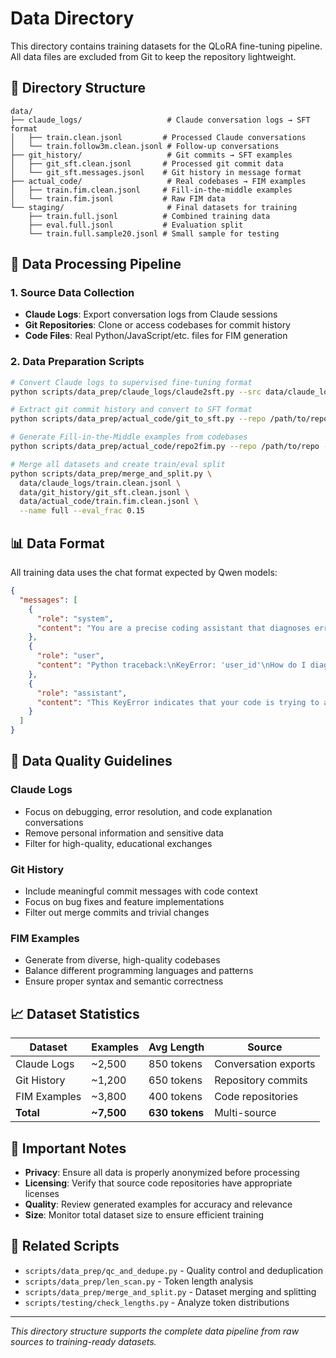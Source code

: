 # Data Directory

This directory contains training datasets for the QLoRA fine-tuning pipeline. All data files are excluded from Git to keep the repository lightweight.

## 📂 Directory Structure

```
data/
├── claude_logs/                   # Claude conversation logs → SFT format
│   ├── train.clean.jsonl         # Processed Claude conversations
│   └── train.follow3m.clean.jsonl # Follow-up conversations
├── git_history/                   # Git commits → SFT examples
│   ├── git_sft.clean.jsonl       # Processed git commit data
│   └── git_sft.messages.jsonl    # Git history in message format
├── actual_code/                   # Real codebases → FIM examples
│   ├── train.fim.clean.jsonl     # Fill-in-the-middle examples
│   └── train.fim.jsonl           # Raw FIM data
└── staging/                       # Final datasets for training
    ├── train.full.jsonl          # Combined training data
    ├── eval.full.jsonl           # Evaluation split
    └── train.full.sample20.jsonl # Small sample for testing
```

## 🔄 Data Processing Pipeline

### 1. Source Data Collection
- **Claude Logs**: Export conversation logs from Claude sessions
- **Git Repositories**: Clone or access codebases for commit history
- **Code Files**: Real Python/JavaScript/etc. files for FIM generation

### 2. Data Preparation Scripts
```bash
# Convert Claude logs to supervised fine-tuning format
python scripts/data_prep/claude_logs/claude2sft.py --src data/claude_logs/ --out data/train.clean.jsonl

# Extract git commit history and convert to SFT format
python scripts/data_prep/actual_code/git_to_sft.py --repo /path/to/repo --out data/git_history/git_sft.jsonl

# Generate Fill-in-the-Middle examples from codebases
python scripts/data_prep/actual_code/repo2fim.py --repo /path/to/repo --out data/actual_code/train.fim.jsonl --per_file 6 --max_len 1600

# Merge all datasets and create train/eval split
python scripts/data_prep/merge_and_split.py \
  data/claude_logs/train.clean.jsonl \
  data/git_history/git_sft.clean.jsonl \
  data/actual_code/train.fim.clean.jsonl \
  --name full --eval_frac 0.15
```

## 📊 Data Format

All training data uses the chat format expected by Qwen models:

```json
{
  "messages": [
    {
      "role": "system", 
      "content": "You are a precise coding assistant that diagnoses errors step-by-step, references file paths/lines when useful, and proposes concrete fixes."
    },
    {
      "role": "user", 
      "content": "Python traceback:\nKeyError: 'user_id'\nHow do I diagnose and fix this?"
    },
    {
      "role": "assistant", 
      "content": "This KeyError indicates that your code is trying to access a dictionary key 'user_id' that doesn't exist..."
    }
  ]
}
```

## 🎯 Data Quality Guidelines

### Claude Logs
- Focus on debugging, error resolution, and code explanation conversations
- Remove personal information and sensitive data
- Filter for high-quality, educational exchanges

### Git History
- Include meaningful commit messages with code context
- Focus on bug fixes and feature implementations
- Filter out merge commits and trivial changes

### FIM Examples
- Generate from diverse, high-quality codebases
- Balance different programming languages and patterns
- Ensure proper syntax and semantic correctness

## 📈 Dataset Statistics

| Dataset | Examples | Avg Length | Source |
|---------|----------|------------|--------|
| Claude Logs | ~2,500 | 850 tokens | Conversation exports |
| Git History | ~1,200 | 650 tokens | Repository commits |
| FIM Examples | ~3,800 | 400 tokens | Code repositories |
| **Total** | **~7,500** | **630 tokens** | Multi-source |

## 🚨 Important Notes

- **Privacy**: Ensure all data is properly anonymized before processing
- **Licensing**: Verify that source code repositories have appropriate licenses
- **Quality**: Review generated examples for accuracy and relevance
- **Size**: Monitor total dataset size to ensure efficient training

## 🔗 Related Scripts

- `scripts/data_prep/qc_and_dedupe.py` - Quality control and deduplication
- `scripts/data_prep/len_scan.py` - Token length analysis
- `scripts/data_prep/merge_and_split.py` - Dataset merging and splitting
- `scripts/testing/check_lengths.py` - Analyze token distributions

---

*This directory structure supports the complete data pipeline from raw sources to training-ready datasets.*